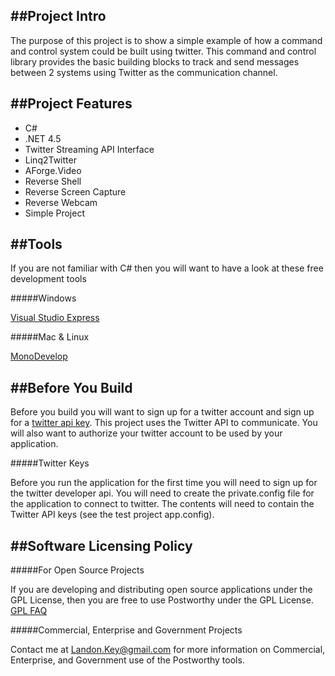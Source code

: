 ##Project Intro
----------------------------------

The purpose of this project is to show a simple example of how a command and control system could be built using twitter. 
This command and control library provides the basic building blocks to track and send messages between 2 systems using Twitter as the communication channel.

##Project Features
----------------------------------

* C# 
* .NET 4.5
* Twitter Streaming API Interface
* Linq2Twitter
* AForge.Video
* Reverse Shell
* Reverse Screen Capture
* Reverse Webcam
* Simple Project

##Tools
----------------------------------

If you are not familiar with C# then you will want to have a look at these free development tools

#####Windows

<a href="https://www.visualstudio.com/en-us/products/visual-studio-express-vs.aspx">Visual Studio Express</a>

#####Mac & Linux

<a href="http://monodevelop.com/">MonoDevelop</a>

##Before You Build
----------------------------------

Before you build you will want to sign up for a twitter account and sign up for a <a href="https://dev.twitter.com/">twitter api key</a>. 
This project uses the Twitter API to communicate. You will also want to authorize your twitter account to be used by your application.

#####Twitter Keys

Before you run the application for the first time you will need to sign up for the twitter developer api.
You will need to create the private.config file for the application to connect to twitter. 
The contents will need to contain the Twitter API keys (see the test project app.config). 

##Software Licensing Policy
----------------------------------

#####For Open Source Projects

If you are developing and distributing open source applications under the GPL License, then you are free to use Postworthy under the GPL License.
<a href="http://www.gnu.org/licenses/gpl-faq.html">GPL FAQ</a>

#####Commercial, Enterprise and Government Projects

Contact me at Landon.Key@gmail.com for more information on Commercial, Enterprise, and Government use of the Postworthy tools.